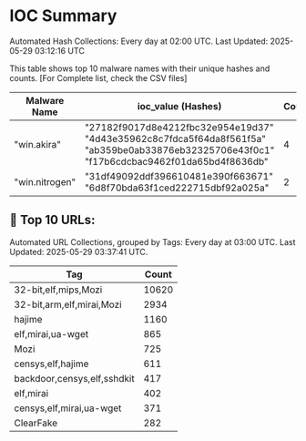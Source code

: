 # IOC Summary

Automated Hash Collections: Every day at 02:00 UTC. Last Updated: 2025-05-29 03:12:16 UTC

This table shows top 10 malware names with their unique hashes and counts. [For Complete list, check the CSV files]

| Malware Name | ioc_value (Hashes) | Count |
|--------------|--------------------|-------|
|  "win.akira" |  "27182f9017d8e4212fbc32e954e19d37"<br> "4d43e35962c8c7fdca5f64da8f561f5a"<br> "ab359be0ab33876eb32325706e43f0c1"<br> "f17b6cdcbac9462f01da65bd4f8636db" | 4 |
|  "win.nitrogen" |  "31df49092ddf396610481e390f663671"<br> "6d8f70bda63f1ced222715dbf92a025a" | 2 |

<!-- url_summary_start -->
## 🔗 Top 10 URLs:

Automated URL Collections, grouped by Tags: Every day at 03:00 UTC. Last Updated: 2025-05-29 03:37:41 UTC.

| Tag | Count |
|-----|-------|
| 32-bit,elf,mips,Mozi | 10620 |
| 32-bit,arm,elf,mirai,Mozi | 2934 |
| hajime | 1160 |
| elf,mirai,ua-wget | 865 |
| Mozi | 725 |
| censys,elf,hajime | 611 |
| backdoor,censys,elf,sshdkit | 417 |
| elf,mirai | 402 |
| censys,elf,mirai,ua-wget | 371 |
| ClearFake | 282 |
<!-- url_summary_end -->

